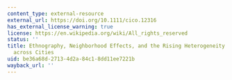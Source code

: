 ```yaml
---
content_type: external-resource
external_url: https://doi.org/10.1111/cico.12316
has_external_license_warning: true
license: https://en.wikipedia.org/wiki/All_rights_reserved
status: ''
title: Ethnography, Neighborhood Effects, and the Rising Heterogeneity of Poor Neighborhoods
  across Cities
uid: be36a68d-2713-4d2a-84c1-8dd11ee7221b
wayback_url: ''
---
```

